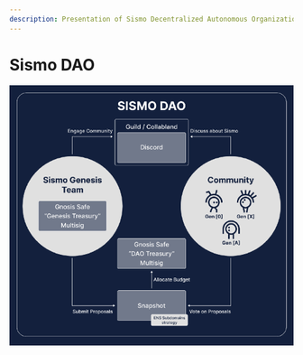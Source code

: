 ```yaml
---
description: Presentation of Sismo Decentralized Autonomous Organization
---
```


# Sismo DAO

![](<../.gitbook/assets/image (1).png>)
